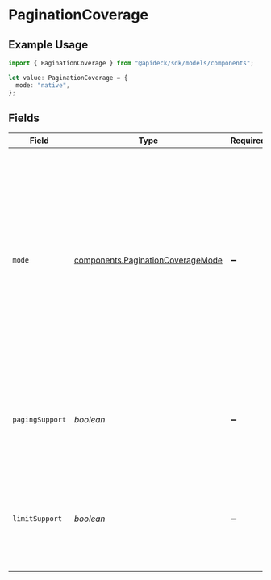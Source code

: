 # PaginationCoverage

## Example Usage

```typescript
import { PaginationCoverage } from "@apideck/sdk/models/components";

let value: PaginationCoverage = {
  mode: "native",
};
```

## Fields

| Field                                                                                                                                                                                                                        | Type                                                                                                                                                                                                                         | Required                                                                                                                                                                                                                     | Description                                                                                                                                                                                                                  | Example                                                                                                                                                                                                                      |
| ---------------------------------------------------------------------------------------------------------------------------------------------------------------------------------------------------------------------------- | ---------------------------------------------------------------------------------------------------------------------------------------------------------------------------------------------------------------------------- | ---------------------------------------------------------------------------------------------------------------------------------------------------------------------------------------------------------------------------- | ---------------------------------------------------------------------------------------------------------------------------------------------------------------------------------------------------------------------------- | ---------------------------------------------------------------------------------------------------------------------------------------------------------------------------------------------------------------------------- |
| `mode`                                                                                                                                                                                                                       | [components.PaginationCoverageMode](../../models/components/paginationcoveragemode.md)                                                                                                                                       | :heavy_minus_sign:                                                                                                                                                                                                           | How pagination is implemented on this connector. Native mode means Apideck is using the pagination parameters of the connector. With virtual pagination, the connector does not support pagination, but Apideck emulates it. | native                                                                                                                                                                                                                       |
| `pagingSupport`                                                                                                                                                                                                              | *boolean*                                                                                                                                                                                                                    | :heavy_minus_sign:                                                                                                                                                                                                           | Indicates whether the connector supports paging through results using the cursor parameter.                                                                                                                                  |                                                                                                                                                                                                                              |
| `limitSupport`                                                                                                                                                                                                               | *boolean*                                                                                                                                                                                                                    | :heavy_minus_sign:                                                                                                                                                                                                           | Indicates whether the connector supports changing the page size by using the limit parameter.                                                                                                                                |                                                                                                                                                                                                                              |